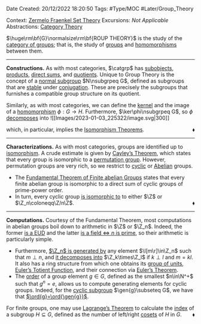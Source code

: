 <div class="topSpace"></div>

Date Created: 20/12/2022 18:20:50
Tags: #Type/MOC #Later/Group_Theory

Context: [Zermelo Fraenkel Set Theory](obsidian://open?file=TODO)
Excursions: <i>Not Applicable</i>
Abstractions: [Category Theory](obsidian://open?file=TODO)

$\huge\rm\bf{G}\normalsize\rm\bf{ROUP THEORY}$ is the study of the [category of groups](obsidian://open?file=TODO); that is, the study of [groups](Group.md) and [homomorphisms](Group%20Homomorphism.md) between them.

---

<b>Constructions.</b> As with most categories, $\catgrp$ has [subobjects](Subgroup.md), [products](Direct%20Product.md), [direct sums](obsidian://open?file=TODO), and [quotients](Quotient%20Group.md). Unique to Group Theory is the concept of a [normal subgroup](Normal%20Subgroup.md) $N\nsubgrpeq G$, defined as subgroups that are [stable](Characterizations%20of%20normality.md) under [conjugation](Conjugation%20Action.md). These are precisely the subgroups that furnishes a compatible group structure on its quotient.

Similarly, as with most categories, we can define the [kernel](Kernel%20(Group%20Theory).md) and the image of a [homomorphism](Group%20Homomorphism.md) $\phi:G\to H$. Furthermore, $\ker\phi\nsubgrpeq G$, so $\phi$ [decomposes](Fundamental%20Theorem%20of%20Group%20Homomorphisms.md) into
![[Images/2023-01-03_225322/image.svg|300]]

which, in particular, implies the [Isomorphism Theorems](Isomorphism%20Theorems.md).<span style="float:right;">$\blacklozenge$</span>

---

<b>Characterizations.</b> As with most categories, groups are identified up to [isomorphism](Group%20Isomorphism.md). A crude estimate is given by [Cayley’s Theorem](Cayley's%20Theorem.md), which states that every group is isomorphic to a [permutation group](Symmetric%20Group.md). However, permutation groups are very rich, so we restrict to [cyclic](Cyclic%20Group.md) or [Abelian](Abelian%20Group.md) groups.
* The [Fundamental Theorem of Finite abelian Groups](obsidian://open?file=TODO) states that every finite abelian group is isomorphic to a direct sum of cyclic groups of prime-power order.
* In turn, every cyclic group [is isomorphic to](Basic%20properties%20of%20cyclic%20groups.md) to either $\Z$ or $\Z_n\coloneqq\Z/n\Z$.<span style="float:right;">$\blacklozenge$</span>

---

<b>Computations.</b> Courtesy of the Fundamental Theorem, most computations in abelian groups boil down to arithmetic in $\Z$ or $\Z_n$. Indeed, the former [is a EUD](Ring%20of%20integers%20is%20a%20EUD.md) and the latter [is a field $\Leftrightarrow$ $n$ is prime](Integers%20mod%20n%20is%20a%20field%20iff%20n%20prime.md), so their arithmetic is particularly simple.
* Furthermore, [$\Z_n$ is generated by](Basic%20properties%20of%20cyclic%20groups.md) any element $\l[m\r]\in\Z_n$ such that $m\perp n$, and [it decomposes into](Basic%20properties%20of%20cyclic%20groups.md) $\Z_k\times\Z_l$ if $k\perp l$ and $m=kl$. It also has a ring structure from which one obtains its [group of units](Multiplicative%20Group%20of%20Integers%20mod%20n.md), [Euler’s Totient Function](Euler's%20Totient%20Function.md), and their connection via [Euler’s Theorem](Euler's%20Theorem.md).
* The [order](Order%20(Group%20Theory).md) of a group element $g\in G$, defined as the smallest $n\in\N^+$ such that $g^n=e$, allows us to compute generating elements for cyclic groups. Indeed, for the [cyclic subgroup](Generating%20Set%20(Group).md) $\gen{g}\subseteq G$, we have that [$\ord{g}=\ord{\gen{g}}$](Basic%20properties%20of%20order.md).

For finite groups, one may use [Lagrange’s Theorem](Lagrange's%20Theorem.md) to calculate the [index](Index.md) of a subgroup $H\subseteq G$, defined as the number of left/right [cosets](Coset.md) of $H$ in $G$.<span style="float:right;">$\blacklozenge$</span>
